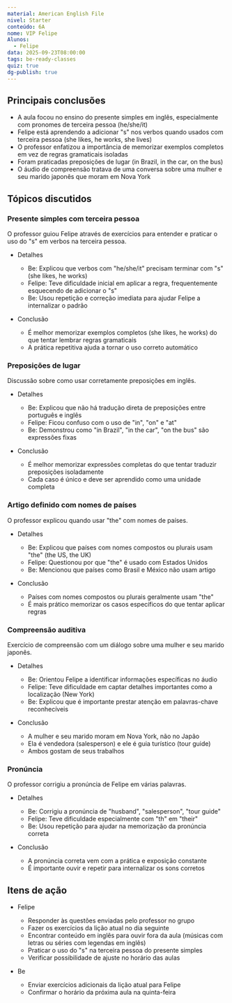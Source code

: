 ```yaml
---
material: American English File
nivel: Starter
conteúdo: 6A
nome: VIP Felipe
Alunos:
  - Felipe
data: 2025-09-23T08:00:00
tags: be-ready-classes
quiz: true
dg-publish: true
---
```

## Principais conclusões

- A aula focou no ensino do presente simples em inglês, especialmente com pronomes de terceira pessoa (he/she/it)
- Felipe está aprendendo a adicionar "s" nos verbos quando usados com terceira pessoa (she likes, he works, she lives)
- O professor enfatizou a importância de memorizar exemplos completos em vez de regras gramaticais isoladas
- Foram praticadas preposições de lugar (in Brazil, in the car, on the bus)
- O áudio de compreensão tratava de uma conversa sobre uma mulher e seu marido japonês que moram em Nova York

## Tópicos discutidos

### Presente simples com terceira pessoa

O professor guiou Felipe através de exercícios para entender e praticar o uso do "s" em verbos na terceira pessoa.

- Detalhes
    
    - Be: Explicou que verbos com "he/she/it" precisam terminar com "s" (she likes, he works)
    - Felipe: Teve dificuldade inicial em aplicar a regra, frequentemente esquecendo de adicionar o "s"
    - Be: Usou repetição e correção imediata para ajudar Felipe a internalizar o padrão
- Conclusão
    
    - É melhor memorizar exemplos completos (she likes, he works) do que tentar lembrar regras gramaticais
    - A prática repetitiva ajuda a tornar o uso correto automático

### Preposições de lugar

Discussão sobre como usar corretamente preposições em inglês.

- Detalhes
    
    - Be: Explicou que não há tradução direta de preposições entre português e inglês
    - Felipe: Ficou confuso com o uso de "in", "on" e "at"
    - Be: Demonstrou como "in Brazil", "in the car", "on the bus" são expressões fixas
- Conclusão
    
    - É melhor memorizar expressões completas do que tentar traduzir preposições isoladamente
    - Cada caso é único e deve ser aprendido como uma unidade completa

### Artigo definido com nomes de países

O professor explicou quando usar "the" com nomes de países.

- Detalhes
    
    - Be: Explicou que países com nomes compostos ou plurais usam "the" (the US, the UK)
    - Felipe: Questionou por que "the" é usado com Estados Unidos
    - Be: Mencionou que países como Brasil e México não usam artigo
- Conclusão
    
    - Países com nomes compostos ou plurais geralmente usam "the"
    - É mais prático memorizar os casos específicos do que tentar aplicar regras

### Compreensão auditiva

Exercício de compreensão com um diálogo sobre uma mulher e seu marido japonês.

- Detalhes
    
    - Be: Orientou Felipe a identificar informações específicas no áudio
    - Felipe: Teve dificuldade em captar detalhes importantes como a localização (New York)
    - Be: Explicou que é importante prestar atenção em palavras-chave reconhecíveis
- Conclusão
    
    - A mulher e seu marido moram em Nova York, não no Japão
    - Ela é vendedora (salesperson) e ele é guia turístico (tour guide)
    - Ambos gostam de seus trabalhos

### Pronúncia

O professor corrigiu a pronúncia de Felipe em várias palavras.

- Detalhes
    
    - Be: Corrigiu a pronúncia de "husband", "salesperson", "tour guide"
    - Felipe: Teve dificuldade especialmente com "th" em "their"
    - Be: Usou repetição para ajudar na memorização da pronúncia correta
- Conclusão
    
    - A pronúncia correta vem com a prática e exposição constante
    - É importante ouvir e repetir para internalizar os sons corretos

## Itens de ação

- Felipe
    
    - Responder às questões enviadas pelo professor no grupo
    - Fazer os exercícios da lição atual no dia seguinte
    - Encontrar conteúdo em inglês para ouvir fora da aula (músicas com letras ou séries com legendas em inglês)
    - Praticar o uso do "s" na terceira pessoa do presente simples
    - Verificar possibilidade de ajuste no horário das aulas
- Be
    
    - Enviar exercícios adicionais da lição atual para Felipe
    - Confirmar o horário da próxima aula na quinta-feira